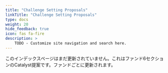 ```yaml
---
title: "Challenge Setting Proposals"
linkTitle: "Challenge Setting Proposals"
type: docs
weight: 20
hide_feedback: true
icon: fas fa-fire
description: >
    TODO - Customize site navigation and search here. 
---
```


このインデックスページはまだ更新されていません。これはファンド6セクションのCatalyst提案です。ファンドごとに更新されます。
